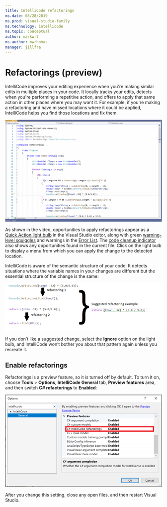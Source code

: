 ```yaml
---
title: IntelliCode refactorings
ms.date: 08/28/2019
ms.prod: visual-studio-family
ms.technology: intellicode
ms.topic: conceptual
author: markw-t
ms.author: mwthomas
manager: jillfra
---
```

# Refactorings (preview)

IntelliCode improves your editing experience when you're making similar edits in multiple places in your code. It locally tracks your edits, detects when you're performing a repetitive action, and offers to apply that same action in other places where you may want it. For example, if you're making a refactoring and have missed locations where it could be applied, IntelliCode helps you find those locations and fix them.

![Animation showing refactorings experience in Visual Studio](media/intellicode-refactorings.gif)

As shown in the video, opportunities to apply refactorings appear as a [Quick Action light bulb](/visualstudio/ide/quick-actions) in the Visual Studio editor, along with green [warning-level squiggles](/visualstudio/get-started/csharp/visual-studio-ide#popular-productivity-features) and warnings in the [Error List](/visualstudio/ide/reference/error-list-window). The [code cleanup indicator](/visualstudio/ide/find-and-fix-code-errors?#run-code-cleanup) also shows any opportunities found in the current file. Click on the light bulb to display a menu from which you can apply the change to the detected location.

IntelliCode is aware of the semantic structure of your code. It detects situations where the variable names in your changes are different but the essential structure of the change is the same:

![Illustration of refactorings showing how repeated edits lead to finding other refactorings](media/refactorings-illustrated.png)

If you don’t like a suggested change, select the **Ignore** option on the light bulb, and IntelliCode won’t bother you about that pattern again unless you recreate it. 

## Enable refactorings
Refactorings is a preview feature, so it is turned off by default. 
To turn it on, choose **Tools** > **Options**, **IntelliCode General** tab, **Preview features** area, and then switch **C# refactorings** to **Enabled**:

![Tools-Options showing the IntelliCode General tab with refactorings turned on](media/refactorings-toolsoptions.png)

After you change this setting, close any open files, and then restart Visual Studio.
